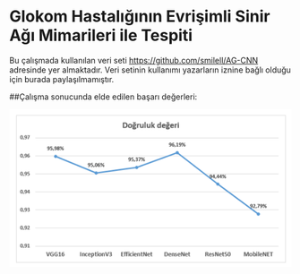 # Glokom Hastalığının Evrişimli Sinir Ağı Mimarileri ile Tespiti

Bu çalışmada kullanılan veri seti https://github.com/smilell/AG-CNN adresinde yer almaktadır. Veri setinin kullanımı yazarların iznine bağlı olduğu için burada paylaşılmamıştır.

##Çalışma sonucunda elde edilen başarı değerleri:

![Alt text](sonuclar.png?raw=true "Title")
